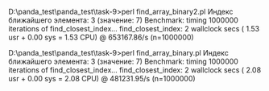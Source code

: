 D:\panda_test\panda_test\task-9>perl find_array_binary2.pl
Индекс ближайшего элемента: 3 (значение: 7)
Benchmark: timing 1000000 iterations of find_closest_index...
find_closest_index:  2 wallclock secs ( 1.53 usr +  0.00 sys =  1.53 CPU) @ 653167.86/s (n=1000000)

D:\panda_test\panda_test\task-9>perl find_array_binary.pl
Индекс ближайшего элемента: 3 (значение: 7)
Benchmark: timing 1000000 iterations of find_closest_index...
find_closest_index:  2 wallclock secs ( 2.08 usr +  0.00 sys =  2.08 CPU) @ 481231.95/s (n=1000000)
